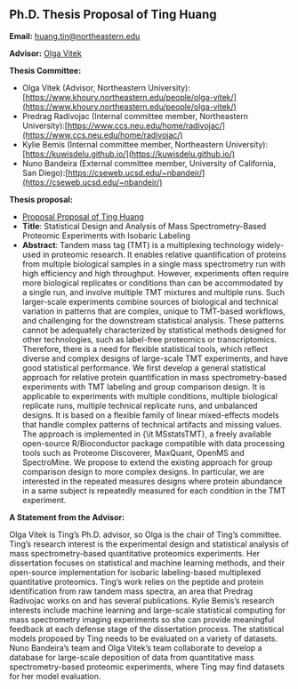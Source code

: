 ## Ph.D. Thesis Proposal of Ting Huang

**Email:** huang.tin@northeastern.edu

**Advisor:** [Olga Vitek](https://www.khoury.northeastern.edu/people/olga-vitek/)  

**Thesis Committee:** 
- Olga Vitek (Advisor, Northeastern University): [https://www.khoury.northeastern.edu/people/olga-vitek/](https://www.khoury.northeastern.edu/people/olga-vitek/)
- Predrag Radivojac (Internal committee member, Northeastern University):[https://www.ccs.neu.edu/home/radivojac/](https://www.ccs.neu.edu/home/radivojac/)
- Kylie Bemis (Internal committee member, Northeastern University):[https://kuwisdelu.github.io/](https://kuwisdelu.github.io/)
- Nuno Bandeira (External committee member, University of California, San Diego):[https://cseweb.ucsd.edu/~nbandeir/](https://cseweb.ucsd.edu/~nbandeir/)

**Thesis proposal:** 
- [Proposal Proposal of Ting Huang](Ting-thesis-proposal.pdf)
- **Title**: Statistical Design and Analysis of Mass Spectrometry-Based Proteomic Experiments with Isobaric Labeling
- **Abstract**: Tandem mass tag (TMT)  is a multiplexing technology widely-used in proteomic research. It enables relative quantification of proteins from multiple biological samples in a single mass spectrometry run with high efficiency and high throughput. However, experiments often require more biological replicates or conditions than can be accommodated by a single run, and involve multiple TMT mixtures and multiple runs. Such larger-scale experiments combine sources of biological and technical variation in patterns that are complex, unique to TMT-based workflows, and challenging for the downstream statistical analysis. These patterns cannot be adequately characterized by statistical methods designed for other technologies, such as label-free proteomics or transcriptomics. Therefore, there is a need for flexible statistical tools, which reflect diverse and complex designs of large-scale TMT experiments, and have good statistical performance. We first develop a general statistical approach for relative protein quantification in mass spectrometry-based experiments with TMT labeling and group comparison design. It is applicable to experiments with multiple conditions, multiple biological replicate runs, multiple technical replicate runs, and unbalanced designs. It is based on a flexible family of linear mixed-effects models that handle complex patterns of technical artifacts and missing values. The approach is implemented in {\it MSstatsTMT}, a freely available open-source R/Bioconductor package compatible with data processing tools such as Proteome Discoverer, MaxQuant, OpenMS and SpectroMine. We propose to extend the existing approach for group comparison design to more complex designs. In particular, we are interested in the repeated measures designs where protein abundance in a same subject is repeatedly measured for each condition in the TMT experiment. 

**A Statement from the Advisor:**  

Olga Vitek is Ting’s Ph.D. advisor, so Olga is the chair of Ting’s committee. Ting’s research interest is the experimental design and statistical analysis of mass spectrometry-based quantitative proteomics experiments. Her dissertation focuses on statistical and machine learning methods, and their open-source implementation for isobaric labeling-based multiplexed quantitative proteomics. Ting’s work relies on the peptide and protein identification from raw tandem mass spectra, an area that Predrag Radivojac works on and has several publications. Kylie Bemis’s research interests include machine learning and large-scale statistical computing for mass spectrometry imaging experiments so she can provide meaningful feedback at each defense stage of the dissertation process. The statistical models proposed by Ting needs to be evaluated on a variety of datasets. Nuno Bandeira’s team and Olga Vitek’s team collaborate to develop a database for large-scale deposition of data from quantitative mass spectrometry-based proteomic experiments, where Ting may find datasets for her model evaluation.
